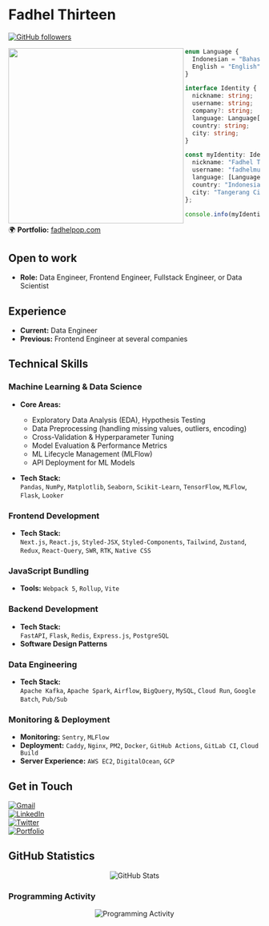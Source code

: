 # Fadhel Thirteen  

[![GitHub followers](https://img.shields.io/github/followers/fadhelmurphy.svg?style=social&label=Follow)](https://github.com/fadhelmurphy?tab=followers)  

<img 
  align="left" 
  width="350px" src="https://i.scdn.co/image/ab6761610000e5eb030d67ff9576754ff230b2c0"/>

```typescript
enum Language {
  Indonesian = "Bahasa Indonesia",
  English = "English"
}

interface Identity {
  nickname: string;
  username: string;
  company?: string; 
  language: Language[];
  country: string;
  city: string;
}

const myIdentity: Identity = {
  nickname: "Fadhel Thirteen",
  username: "fadhelmurphy/fadhelthirteen",
  language: [Language.Indonesian, Language.English],
  country: "Indonesia",
  city: "Tangerang City",
};

console.info(myIdentity);


```

🌍 **Portfolio:** [fadhelpop.com](https://fadhelpop.com)  

## Open to work
- **Role:** Data Engineer, Frontend Engineer, Fullstack Engineer, or Data Scientist

## Experience  
- **Current:** Data Engineer
- **Previous:** Frontend Engineer at several companies  

## Technical Skills  

### Machine Learning & Data Science  
- **Core Areas:**  
  - Exploratory Data Analysis (EDA), Hypothesis Testing  
  - Data Preprocessing (handling missing values, outliers, encoding)  
  - Cross-Validation & Hyperparameter Tuning  
  - Model Evaluation & Performance Metrics  
  - ML Lifecycle Management (MLFlow)  
  - API Deployment for ML Models  

- **Tech Stack:**  
  `Pandas`, `NumPy`, `Matplotlib`, `Seaborn`, `Scikit-Learn`, `TensorFlow`, `MLFlow`, `Flask`, `Looker`

### Frontend Development  
- **Tech Stack:**  
  `Next.js`, `React.js`, `Styled-JSX`, `Styled-Components`, `Tailwind`, `Zustand`, `Redux`, `React-Query`, `SWR`, `RTK`, `Native CSS`  

### JavaScript Bundling  
- **Tools:** `Webpack 5`, `Rollup`, `Vite`  

### Backend Development  
- **Tech Stack:**  
  `FastAPI`, `Flask`, `Redis`, `Express.js`, `PostgreSQL`  
- **Software Design Patterns**  

### Data Engineering  
- **Tech Stack:**    
  `Apache Kafka`, `Apache Spark`, `Airflow`, `BigQuery`, `MySQL`, `Cloud Run`, `Google Batch`, `Pub/Sub`

### Monitoring & Deployment  
- **Monitoring:** `Sentry`, `MLFlow`  
- **Deployment:** `Caddy`, `Nginx`, `PM2`, `Docker`, `GitHub Actions`, `GitLab CI`, `Cloud Build`  
- **Server Experience:** `AWS EC2`, `DigitalOcean`, `GCP`  

## Get in Touch  
[![Gmail](https://img.shields.io/badge/Gmail-D14836?style=for-the-badge&logo=gmail&logoColor=white)](mailto:fadhelijlalfalah@gmail.com)  
[![LinkedIn](https://img.shields.io/badge/LinkedIn-0077B5?style=for-the-badge&logo=linkedin&logoColor=white)](https://www.linkedin.com/in/fadhelijlalfalah/)  
[![Twitter](https://img.shields.io/badge/Twitter-1DA1F2?style=for-the-badge&logo=twitter&logoColor=white)](https://twitter.com/Fadhelthirteen/)  
[![Portfolio](https://img.shields.io/badge/portfolio-web-blue?style=for-the-badge)](https://fadhelmurphy.github.io/)  

## GitHub Statistics  
<p align="center">
  <img src="https://github-readme-stats.vercel.app/api?username=fadhelmurphy&show_icons=true&theme=tokyonight" alt="GitHub Stats" />  
</p>  

### Programming Activity  
<p align="center">
  <img src="https://github-readme-activity-graph.vercel.app/graph?username=fadhelmurphy&theme=tokyo-night" alt="Programming Activity" />  
</p>  
